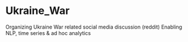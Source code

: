 # Ukraine_War

Organizing Ukraine War related social media discussion (reddit)
Enabling NLP, time series & ad hoc analytics
